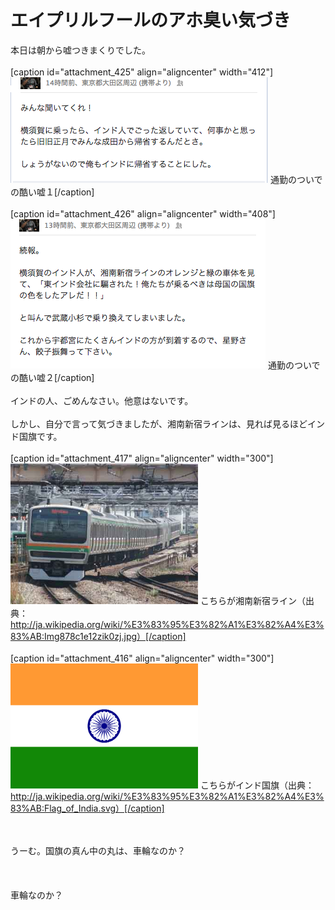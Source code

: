 # エイプリルフールのアホ臭い気づき
本日は朝から嘘つきまくりでした。<br />
<br />
[caption id="attachment_425" align="aligncenter" width="412"]<a href="uso1.png"><img class="size-full wp-image-425" alt="通勤のついでの酷い嘘１" src="uso1.png" width="412" height="169" /></a> 通勤のついでの酷い嘘１[/caption]<br />
<br />
[caption id="attachment_426" align="aligncenter" width="408"]<a href="uso2.png"><img class="size-full wp-image-426" alt="通勤のついでの酷い嘘２" src="uso2.png" width="408" height="239" /></a> 通勤のついでの酷い嘘２[/caption]<br />
<br />
インドの人、ごめんなさい。他意はないです。<br />
<br />
しかし、自分で言って気づきましたが、湘南新宿ラインは、見れば見るほどインド国旗です。<br />
<br />
[caption id="attachment_417" align="aligncenter" width="300"]<a href="http://blog.ueda.asia/?attachment_id=417" rel="attachment wp-att-417"><img class="size-full wp-image-417 " alt="ssline" src="ssline.jpg" width="300" height="225" /></a> こちらが湘南新宿ライン（出典：http://ja.wikipedia.org/wiki/%E3%83%95%E3%82%A1%E3%82%A4%E3%83%AB:Img878c1e12zik0zj.jpg）[/caption]<br />
<br />
[caption id="attachment_416" align="aligncenter" width="300"]<a href="Flag_of_India.png"><img class="size-full wp-image-416 " alt="Flag_of_India" src="Flag_of_India.png" width="300" height="200" /></a> こちらがインド国旗（出典：http://ja.wikipedia.org/wiki/%E3%83%95%E3%82%A1%E3%82%A4%E3%83%AB:Flag_of_India.svg）[/caption]<br />
<p style="text-align: center;"></p><br />
<br />
うーむ。国旗の真ん中の丸は、車輪なのか？<br />
<br />
<br />
<br />
車輪なのか？
